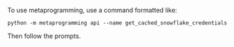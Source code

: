 To use metaprogramming, use a command formatted like: 

```
python -m metaprogramming api --name get_cached_snowflake_credentials
```

Then follow the prompts.